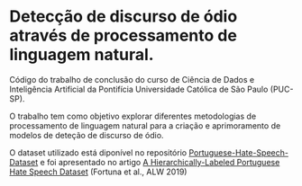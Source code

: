 # Detecção de discurso de ódio através de processamento de linguagem natural.

Código do trabalho de conclusão do curso de Ciência de Dados e Inteligência Artificial da Pontifícia Universidade Católica de São Paulo (PUC-SP).

O trabalho tem como objetivo explorar diferentes metodologias de processamento de linguagem natural para a criação e aprimoramento de modelos de deteção de discurso de ódio.

O dataset utilizado está diponível no repositório [Portuguese-Hate-Speech-Dataset](https://github.com/paulafortuna/Portuguese-Hate-Speech-Dataset) e foi apresentado no artigo [A Hierarchically-Labeled Portuguese Hate Speech Dataset](https://aclanthology.org/W19-3510) (Fortuna et al., ALW 2019)